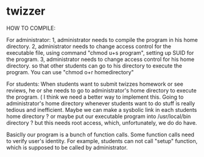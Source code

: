 twizzer
=======
HOW TO COMPILE:

For administrator:
1, administrator needs to compile the program in his home directory. 
2, administrator needs to change access control for the executable file, using command "chmod u+s program", setting up SUID for the program.
3, administrator needs to change access control for his home directory. so that other students can go to his directory to execute the program. You can use "chmod o+r homedirectory"


For students:
When students want to submit twizzes homework or see reviews, he or she needs to go to administrator's home directory to execute the program. ( I think we need a better way to implement this. Going to administrator's home directory whenever students want to do stuff is really tedious and inefficient. Maybe we can make a sysbolic link in each students home directory ? or maybe put our executable program into /usr/local/bin directory ? but this needs root access, which, unfortunately, we do do have.

Basiclly our program is a bunch of function calls.
Some function calls need to verify user's identity. For example, students can not call "setup" function, which is supposed to be called by administrator.

